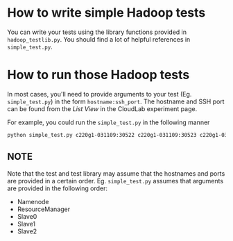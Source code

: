 # How to write simple Hadoop tests

You can write your tests using the library functions provided in `hadoop_testlib.py`. You should find a lot of helpful references in `simple_test.py`. 

# How to run those Hadoop tests

In most cases, you'll need to provide arguments to your test (Eg. `simple_test.py`) in the form `hostname:ssh_port`. The hostname and SSH port can be found from the *List View* in the CloudLab experiment page. 

For example, you could run the `simple_test.py` in the following manner

```bash
python simple_test.py c220g1-031109:30522 c220g1-031109:30523 c220g1-031109:30524 c220g1-031109:30525 c220g1-031109:30526
``` 

## NOTE

Note that the test and test library may assume that the hostnames and ports are provided in a certain order. Eg. `simple_test.py` assumes that arguments are provided in the following order:
* Namenode
* ResourceManager
* Slave0
* Slave1
* Slave2
